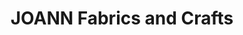 ---
title: "JOANN Fabrics and Crafts"
url: /salt-lake-city/joann-fabrics-and-crafts/
shop: craft
---